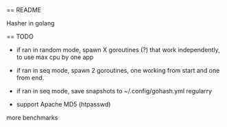 == README

Hasher in golang


== TODO

* if ran in random mode, spawn X goroutines (?) that work independently,
    to use max cpu by one app

* if ran in seq mode, spawn 2 goroutines, one working from start and one from end.

* if ran in seq mode, save snapshots to ~/.config/gohash.yml regularry


* support Apache MD5 (htpasswd)


more benchmarks
